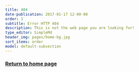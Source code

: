 ```yaml
---
title: 404
date-publication: 2017-01-17 12-00-00
order: 1
subtitle: Error HTTP 404
description: This is not the web page you are looking for!
type_editor: SimpleMd
header_img: pages/home-bg.jpg
sort_items: order
model: default-subsection
---
```


### [Return to home page]({{site.baseurl}}/)
